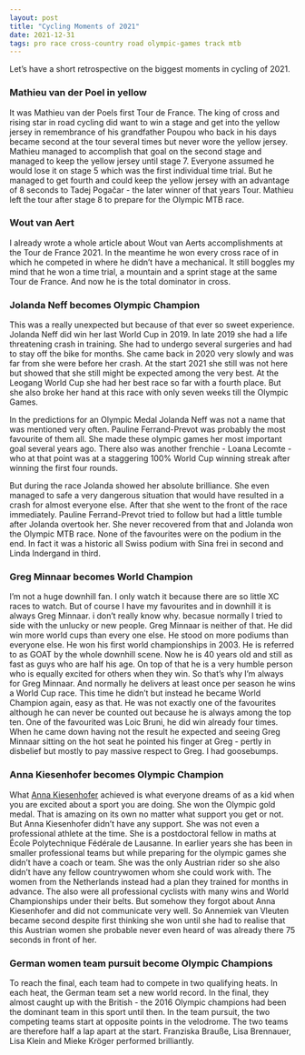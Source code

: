 ```yaml
---
layout: post
title: "Cycling Moments of 2021"
date: 2021-12-31
tags: pro race cross-country road olympic-games track mtb
---
```


Let’s have a short retrospective on the biggest moments in cycling of 2021.

### Mathieu van der Poel in yellow

It was Mathieu van der Poels first Tour de France. The king of cross and rising star in road cycling did want to win a stage and get into the yellow jersey in remembrance of his grandfather Poupou who back in his days became second at the tour several times but never wore the yellow jersey. Mathieu managed to accomplish that goal on the second stage and managed to keep the yellow jersey until stage 7. Everyone assumed he would lose it on stage 5 which was the first individual time trial. But he managed to get fourth and could keep the yellow jersey with an advantage of 8 seconds to Tadej Pogačar - the later winner of that years Tour. Mathieu left the tour after stage 8 to prepare for the Olympic MTB race.

### Wout van Aert

I already wrote a whole article about Wout van Aerts accomplishments at the Tour de France 2021. In the meantime he won every cross race of in which he competed in where he didn’t have a mechanical. It still boggles my mind that he won a time trial, a mountain and a sprint stage at the same Tour de France. And now he is the total dominator in cross.

### Jolanda Neff becomes Olympic Champion

This was a really unexpected but because of that ever so sweet experience. Jolanda Neff did win her last World Cup in 2019. In late 2019 she had a life threatening crash in training. She had to undergo several surgeries and had to stay off the bike for months. She came back in 2020 very slowly and was far from she were before her crash. At the start 2021 she still was not here but showed that she still might be expected among the very best. At the Leogang World Cup she had her best race so far with a fourth place. But she also broke her hand at this race with only seven weeks till the Olympic Games.

In the predictions for an Olympic Medal Jolanda Neff was not a name that was mentioned very often. Pauline Ferrand-Prevot was probably the most favourite of them all. She made these olympic games her most important goal several years ago. There also was another frenchie - Loana Lecomte - who at that point was at a staggering 100% World Cup winning streak after winning the first four rounds.

But during the race Jolanda showed her absolute brilliance. She even managed to safe a very dangerous situation that would have resulted in a crash for almost everyone else. After that she went to the front of the race immediately. Pauline Ferrand-Prevot tried to follow but had a little tumble after Jolanda overtook her. She never recovered from that and Jolanda won the Olympic MTB race. None of the favourites were on the podium in the end. In fact it was a historic all Swiss podium with Sina frei in second and Linda Indergand in third.

### Greg Minnaar becomes World Champion

I’m not a huge downhill fan. I only watch it because there are so little XC races to watch. But of course I have my favourites and in downhill it is always Greg Minnaar. i don’t really know why. becasue normally I tried to side with the unlucky or new people. Greg Minnaar is neither of that. He did win more world cups than every one else. He stood on more podiums than everyone else. He won his first world championships in 2003. He is referred to as GOAT by the whole downhill scene. Now he is 40 years old and still as fast as guys who are half his age. On top of that he is a very humble person who is equally excited for others when they win. So that’s why I’m always for Greg Minnaar. And normally he delivers at least once per season he wins a World Cup race. This time he didn’t but instead he became World Champion again, easy as that. He was not exactly one of the favourites although he can never be counted out because he is always among the top ten. One of the favourited was Loic Bruni, he did win already four times. When he came down having not the result he expected and seeing Greg Minnaar sitting on the hot seat he pointed his finger at Greg - pertly in disbelief but mostly to pay massive respect to Greg. I had goosebumps.

### Anna Kiesenhofer becomes Olympic Champion

What [Anna Kiesenhofer](https://www.anna-kiesenhofer.com/) achieved is what everyone dreams of as a kid when you are excited about a sport you are doing. She won the Olympic gold medal. That is amazing on its own no matter what support you get or not. But Anna Kiesenhofer didn’t have any support. She was not even a professional athlete at the time. She is a postdoctoral fellow in maths at École Polytechnique Fédérale de Lausanne. In earlier years she has been in smaller professional teams but while preparing for the olympic games she didn’t have a coach or team. She was the only Austrian rider so she also didn’t have any fellow countrywomen whom she could work with. The women from the Netherlands instead had a plan they trained for months in advance. The also were all professional cyclists with many wins and World Championships under their belts. But somehow they forgot about Anna Kiesenhofer and did not communicate very well. So Annemiek van Vleuten became second despite first thinking she won until she had to realise that this Austrian women she probable never even heard of was already there 75 seconds in front of her.

### German women team pursuit become Olympic Champions

To reach the final, each team had to compete in two qualifying heats. In each heat, the German team set a new world record. In the final, they almost caught up with the British - the 2016 Olympic champions had been the dominant team in this sport until then. In the team pursuit, the two competing teams start at opposite points in the velodrome. The two teams are therefore half a lap apart at the start. Franziska Brauße, Lisa Brennauer, Lisa Klein and Mieke Kröger performed brilliantly.
